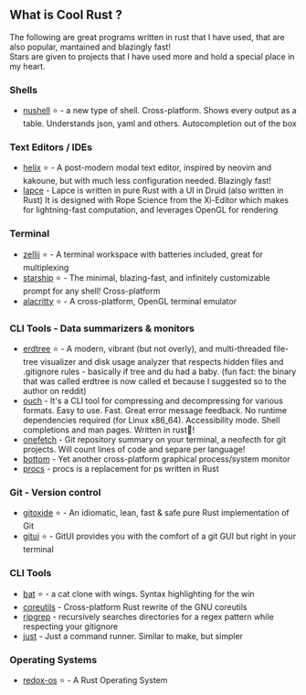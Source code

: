 ## What is Cool Rust ?
The following are great programs written in rust that I have used, that are also popular, mantained and blazingly fast!  
Stars are given to projects that I have used more and hold a special place in my heart. 

### Shells
- [nushell](https://github.com/nushell/nushell) :star: - a new type of shell. Cross-platform. Shows every output as a table. Understands json, yaml and others. Autocompletion out of the box 

### Text Editors / IDEs
- [helix](https://github.com/helix-editor/helix) :star: - A post-modern modal text editor, inspired by neovim and kakoune, but with much less configuration needed. Blazingly fast!
- [lapce](https://github.com/lapce/lapce) - Lapce is written in pure Rust with a UI in Druid (also written in Rust)
 It is designed with Rope Science from the Xi-Editor which makes for lightning-fast computation, and leverages OpenGL for rendering

### Terminal
- [zellij](https://github.com/zellij-org/zellij) :star: - A terminal workspace with batteries included, great for multiplexing
- [starship](https://github.com/starship/starship) :star: - The minimal, blazing-fast, and infinitely customizable prompt for any shell! Cross-platform
- [alacritty](https://github.com/alacritty/alacritty) :star: - A cross-platform, OpenGL terminal emulator

### CLI Tools - Data summarizers & monitors
- [erdtree](https://github.com/solidiquis/erdtree) :star: - A modern, vibrant (but not overly), and multi-threaded file-tree visualizer and disk usage
analyzer that respects hidden files and .gitignore rules - basically if tree and du had a baby. (fun fact: the binary that was called erdtree is now called et because
I suggested so to the author on reddit)
- [ouch](https://github.com/ouch-org/ouch) - It's a CLI tool for compressing and decompressing for various formats. Easy to use. Fast. Great error message feedback.
No runtime dependencies required (for Linux x86_64). Accessibility mode. Shell completions and man pages. Written in rust🦀! 
- [onefetch](https://github.com/o2sh/onefetch) - Git repository summary on your terminal, a neofecth for git projects. Will count lines of code and separe per language!
- [bottom](https://github.com/ClementTsang/bottom) - Yet another cross-platform graphical process/system monitor
- [procs](https://github.com/dalance/procs) - procs is a replacement for ps written in Rust

### Git - Version control
- [gitoxide](https://github.com/Byron/gitoxide) :star: -  An idiomatic, lean, fast & safe pure Rust implementation of Git 
- [gitui](https://github.com/extrawurst/gitui) :star: - GitUI provides you with the comfort of a git GUI but right in your terminal

### CLI Tools
- [bat](https://github.com/sharkdp/bat) :star: - a cat clone with wings. Syntax highlighting for the win
- [coreutils](https://github.com/uutils/coreutils) - Cross-platform Rust rewrite of the GNU coreutils
- [ripgrep](https://github.com/BurntSushi/ripgrep) - recursively searches directories for a regex pattern while respecting your gitignore
- [just](https://github.com/casey/just) - Just a command runner. Similar to make, but simpler

### Operating Systems
- [redox-os](https://gitlab.redox-os.org/redox-os/redox)  :star: - A Rust Operating System
